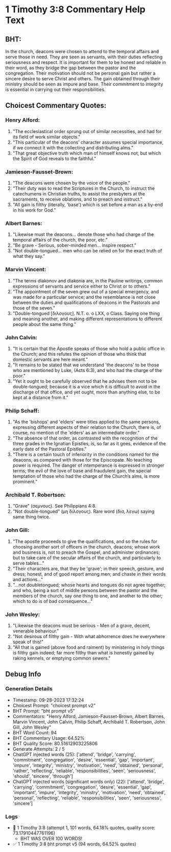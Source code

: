 # 1 Timothy 3:8 Commentary Help Text

## BHT:
In the church, deacons were chosen to attend to the temporal affairs and serve those in need. They are seen as servants, with their duties reflecting seriousness and respect. It is important for them to be honest and reliable in their word, as they bridge the gap between the pastor and the congregation. Their motivation should not be personal gain but rather a sincere desire to serve Christ and others. The gain obtained through their ministry should be seen as impure and base. Their commitment to integrity is essential in carrying out their responsibilities.

## Choicest Commentary Quotes:
### Henry Alford:
1. "The ecclesiastical order sprung out of similar necessities, and had for its field of work similar objects."
2. "This particular of the deacons’ character assumes special importance, if we connect it with the collecting and distributing alms."
3. "That great objective truth which man of himself knows not, but which the Spirit of God reveals to the faithful."

### Jamieson-Fausset-Brown:
1. "The deacons were chosen by the voice of the people."
2. "Their duty was to read the Scriptures in the Church, to instruct the catechumens in Christian truths, to assist the presbyters at the sacraments, to receive oblations, and to preach and instruct."
3. "All gain is filthy (literally, 'base') which is set before a man as a by-end in his work for God."

### Albert Barnes:
1. "Likewise must the deacons... denote those who had charge of the temporal affairs of the church, the poor, etc."
2. "Be grave - Serious, sober-minded men... inspire respect."
3. "Not double-tongued... men who can be relied on for the exact truth of what they say."

### Marvin Vincent:
1. "The terms diakonov and diakonia are, in the Pauline writings, common expressions of servants and service either to Christ or to others."
2. "The appointment of the seven grew out of a special emergency, and was made for a particular service; and the resemblance is not close between the duties and qualifications of deacons in the Pastorals and those of the seven."
3. "Double-tongued [διλογους]. N.T. o. o LXX, o Class. Saying one thing and meaning another, and making different representations to different people about the same thing."

### John Calvin:
1. "It is certain that the Apostle speaks of those who hold a public office in the Church; and this refutes the opinion of those who think that domestic servants are here meant."
2. "It remains to be stated that we understand 'the deacons' to be those who are mentioned by Luke, (Acts 6:3), and who had the charge of the poor."
3. "Yet it ought to be carefully observed that he advises them not to be double-tongued; because it is a vice which it is difficult to avoid in the discharge of that office, and yet ought, more than anything else, to be kept at a distance from it."

### Philip Schaff:
1. "As the 'bishops' and 'elders' were titles applied to the same persons, expressing different aspects of their relation to the Church, there is, of course, no mention of the 'elders' as an intermediate order."
2. "The absence of that order, as contrasted with the recognition of the three grades in the Ignatian Epistles, is, so far as it goes, evidence of the early date of the Pastoral Epistles."
3. "There is a certain touch of inferiority in the conditions named for the deacons, as compared with those for the Episcopate. No teaching power is required. The danger of intemperance is expressed in stronger terms; the evil of the love of base and fraudulent gain, the special temptation of those who had the charge of the Church’s alms, is more prominent."

### Archibald T. Robertson:
1. "Grave" (σεμνους). See Philippians 4:8.
2. "Not double-tongued" (μη διλογους). Rare word (δισ, λεγω) saying same thing twice.

### John Gill:
1. "The apostle proceeds to give the qualifications, and so the rules for choosing another sort of officers in the church, deacons; whose work and business is, not to preach the Gospel, and administer ordinances; but to take care of the secular affairs of the church, and particularly to serve tables..."
2. "Their characters are, that they be 'grave'; in their speech, gesture, and dress; honest, and of good report among men; and chaste in their words and actions..."
3. "...not doubletongued; whose hearts and tongues do not agree together; and who, being a sort of middle persons between the pastor and the members of the church, say one thing to one, and another to the other; which to do is of bad consequence..."

### John Wesley:
1. "Likewise the deacons must be serious - Men of a grave, decent, venerable behaviour."
2. "Not desirous of filthy gain - With what abhorrence does he everywhere speak of this!"
3. "All that is gained (above food and raiment) by ministering in holy things is filthy gain indeed; far more filthy than what is honestly gained by raking kennels, or emptying common sewers."


## Debug Info
### Generation Details
- Timestamp: 09-28-2023 17:32:24
- Choicest Prompt: "choicest prompt v2"
- BHT Prompt: "bht prompt v5"
- Commentators: "Henry Alford, Jamieson-Fausset-Brown, Albert Barnes, Marvin Vincent, John Calvin, Philip Schaff, Archibald T. Robertson, John Gill, John Wesley"
- BHT Word Count: 94
- BHT Commentary Usage: 64.52%
- BHT Quality Score: 80.51612903225806
- Generate Attempts: 2 / 5
- ChatGPT injected words (25):
	['attend', 'bridge', 'carrying', 'commitment', 'congregation', 'desire', 'essential', 'gap', 'important', 'impure', 'integrity', 'ministry', 'motivation', 'need', 'obtained', 'personal', 'rather', 'reflecting', 'reliable', 'responsibilities', 'seen', 'seriousness', 'should', 'sincere', 'through']
- ChatGPT injected words (significant words only) (22):
	['attend', 'bridge', 'carrying', 'commitment', 'congregation', 'desire', 'essential', 'gap', 'important', 'impure', 'integrity', 'ministry', 'motivation', 'need', 'obtained', 'personal', 'reflecting', 'reliable', 'responsibilities', 'seen', 'seriousness', 'sincere']

### Logs
- 🔄 1 Timothy 3:8 (attempt 1, 101 words, 64.18% quotes, quality score: 73.17910447761196) 
	- BHT WAS OVER 100 WORDS!
- ✅ 1 Timothy 3:8 bht prompt v5 (94 words, 64.52% quotes)